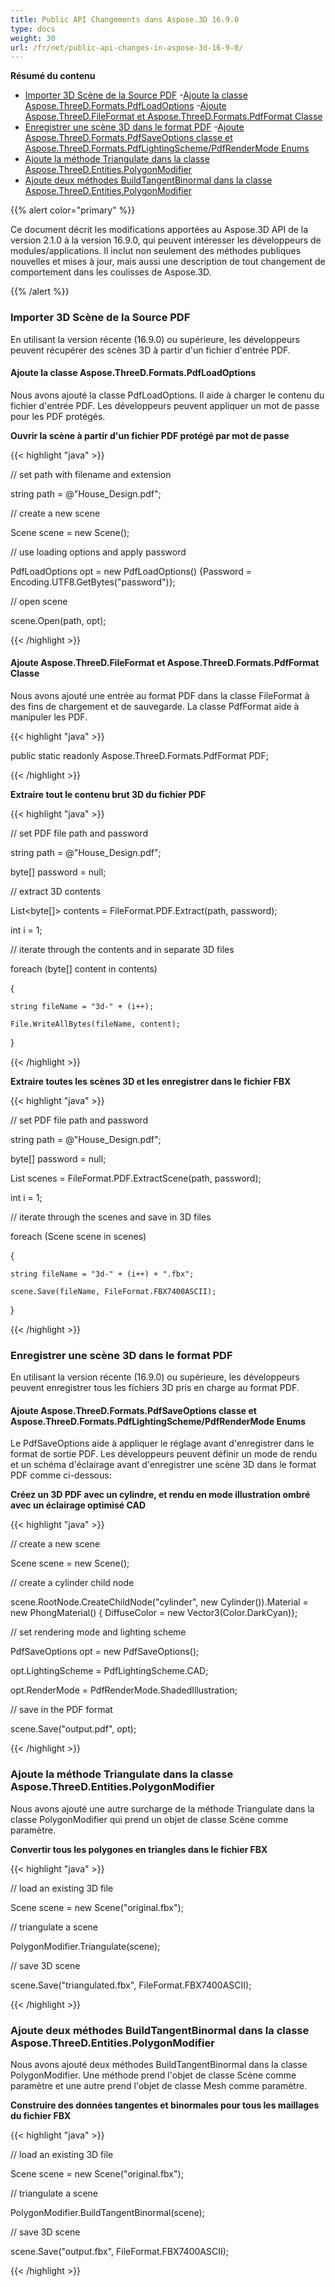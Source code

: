 ```yaml
---
title: Public API Changements dans Aspose.3D 16.9.0
type: docs
weight: 30
url: /fr/net/public-api-changes-in-aspose-3d-16-9-0/
---
```

**Résumé du contenu**

- [Importer 3D Scène de la Source PDF](#PublicAPIChangesinAspose.3D16.9.0-Import3DScenefromtheSourcePDF) 
-[Ajoute la classe Aspose.ThreeD.Formats.PdfLoadOptions](#PublicAPIChangesinAspose.3D16.9.0-AddsAspose.ThreeD.Formats.PdfLoadOptionsClass)
-[Ajoute Aspose.ThreeD.FileFormat et Aspose.ThreeD.Formats.PdfFormat Classe](#PublicAPIChangesinAspose.3D16.9.0-AddsAspose.ThreeD.FileFormatandAspose.ThreeD.Formats.PdfFormatClass)
- [Enregistrer une scène 3D dans le format PDF](#PublicAPIChangesinAspose.3D16.9.0-Savea3DSceneinthePDFFormat) 
-[Ajoute Aspose.ThreeD.Formats.PdfSaveOptions classe et Aspose.ThreeD.Formats.PdfLightingScheme/PdfRenderMode Enums](#PublicAPIChangesinAspose.3D16.9.0-AddsAspose.ThreeD.Formats.PdfSaveOptionsclassandAspose.ThreeD.Formats.PdfLightingScheme/PdfRenderModeEnums)
- [Ajoute la méthode Triangulate dans la classe Aspose.ThreeD.Entities.PolygonModifier](#PublicAPIChangesinAspose.3D16.9.0-AddsTriangulateMethodintheAspose.ThreeD.Entities.PolygonModifierClass)
- [Ajoute deux méthodes BuildTangentBinormal dans la classe Aspose.ThreeD.Entities.PolygonModifier](#PublicAPIChangesinAspose.3D16.9.0-AddstwoBuildTangentBinormalMethodsintheAspose.ThreeD.Entities.PolygonModifierClass)

{{% alert color="primary" %}} 

Ce document décrit les modifications apportées au Aspose.3D API de la version 2.1.0 à la version 16.9.0, qui peuvent intéresser les développeurs de modules/applications. Il inclut non seulement des méthodes publiques nouvelles et mises à jour, mais aussi une description de tout changement de comportement dans les coulisses de Aspose.3D.

{{% /alert %}} 
###  **Importer 3D Scène de la Source PDF**
En utilisant la version récente (16.9.0) ou supérieure, les développeurs peuvent récupérer des scènes 3D à partir d'un fichier d'entrée PDF.
####  **Ajoute la classe Aspose.ThreeD.Formats.PdfLoadOptions**
Nous avons ajouté la classe PdfLoadOptions. Il aide à charger le contenu du fichier d'entrée PDF. Les développeurs peuvent appliquer un mot de passe pour les PDF protégés.

**Ouvrir la scène à partir d'un fichier PDF protégé par mot de passe**

{{< highlight "java" >}}

 // set path with filename and extension 

string path = @"House_Design.pdf";

// create a new scene

Scene scene = new Scene();

// use loading options and apply password

PdfLoadOptions opt = new PdfLoadOptions() {Password = Encoding.UTF8.GetBytes("password")};

// open scene

scene.Open(path, opt);

{{< /highlight >}}
####  **Ajoute Aspose.ThreeD.FileFormat et Aspose.ThreeD.Formats.PdfFormat Classe**
Nous avons ajouté une entrée au format PDF dans la classe FileFormat à des fins de chargement et de sauvegarde. La classe PdfFormat aide à manipuler les PDF.

{{< highlight "java" >}}

 public static readonly Aspose.ThreeD.Formats.PdfFormat PDF;

{{< /highlight >}}

**Extraire tout le contenu brut 3D du fichier PDF**

{{< highlight "java" >}}

 // set PDF file path and password

string path = @"House_Design.pdf";

byte[] password = null;

// extract 3D contents

List<byte[]> contents = FileFormat.PDF.Extract(path, password);

int i = 1;

// iterate through the contents and in separate 3D files

foreach (byte[] content in contents)

{

    string fileName = "3d-" + (i++);

    File.WriteAllBytes(fileName, content);

}

{{< /highlight >}}

**Extraire toutes les scènes 3D et les enregistrer dans le fichier FBX**

{{< highlight "java" >}}

 // set PDF file path and password

string path = @"House_Design.pdf";

byte[] password = null;

List<Scene> scenes = FileFormat.PDF.ExtractScene(path, password);

int i = 1;

// iterate through the scenes and save in 3D files

foreach (Scene scene in scenes)

{

    string fileName = "3d-" + (i++) + ".fbx";

    scene.Save(fileName, FileFormat.FBX7400ASCII);

}

{{< /highlight >}}
###  **Enregistrer une scène 3D dans le format PDF**
En utilisant la version récente (16.9.0) ou supérieure, les développeurs peuvent enregistrer tous les fichiers 3D pris en charge au format PDF.
####  **Ajoute Aspose.ThreeD.Formats.PdfSaveOptions classe et Aspose.ThreeD.Formats.PdfLightingScheme/PdfRenderMode Enums**
Le PdfSaveOptions aide à appliquer le réglage avant d'enregistrer dans le format de sortie PDF. Les développeurs peuvent définir un mode de rendu et un schéma d'éclairage avant d'enregistrer une scène 3D dans le format PDF comme ci-dessous:

**Créez un 3D PDF avec un cylindre, et rendu en mode illustration ombré avec un éclairage optimisé CAD**

{{< highlight "java" >}}

 // create a new scene

Scene scene = new Scene();

// create a cylinder child node

scene.RootNode.CreateChildNode("cylinder", new Cylinder()).Material = new PhongMaterial() { DiffuseColor = new Vector3(Color.DarkCyan)};

// set rendering mode and lighting scheme

PdfSaveOptions opt = new PdfSaveOptions();

opt.LightingScheme = PdfLightingScheme.CAD;

opt.RenderMode = PdfRenderMode.ShadedIllustration;

// save in the PDF format

scene.Save("output.pdf", opt);

{{< /highlight >}}
###  **Ajoute la méthode Triangulate dans la classe Aspose.ThreeD.Entities.PolygonModifier**
Nous avons ajouté une autre surcharge de la méthode Triangulate dans la classe PolygonModifier qui prend un objet de classe Scène comme paramètre.

**Convertir tous les polygones en triangles dans le fichier FBX**

{{< highlight "java" >}}

 // load an existing 3D file

Scene scene = new Scene("original.fbx");

// triangulate a scene

PolygonModifier.Triangulate(scene);

// save 3D scene

scene.Save("triangulated.fbx", FileFormat.FBX7400ASCII);

{{< /highlight >}}
###  **Ajoute deux méthodes BuildTangentBinormal dans la classe Aspose.ThreeD.Entities.PolygonModifier**
Nous avons ajouté deux méthodes BuildTangentBinormal dans la classe PolygonModifier. Une méthode prend l'objet de classe Scène comme paramètre et une autre prend l'objet de classe Mesh comme paramètre.

**Construire des données tangentes et binormales pour tous les maillages du fichier FBX**

{{< highlight "java" >}}

 // load an existing 3D file

Scene scene = new Scene("original.fbx");

// triangulate a scene

PolygonModifier.BuildTangentBinormal(scene);

// save 3D scene

scene.Save("output.fbx", FileFormat.FBX7400ASCII);

{{< /highlight >}}
